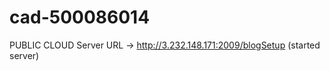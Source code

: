 # cad-500086014


PUBLIC CLOUD Server URL ->  http://3.232.148.171:2009/blogSetup    (started server)
